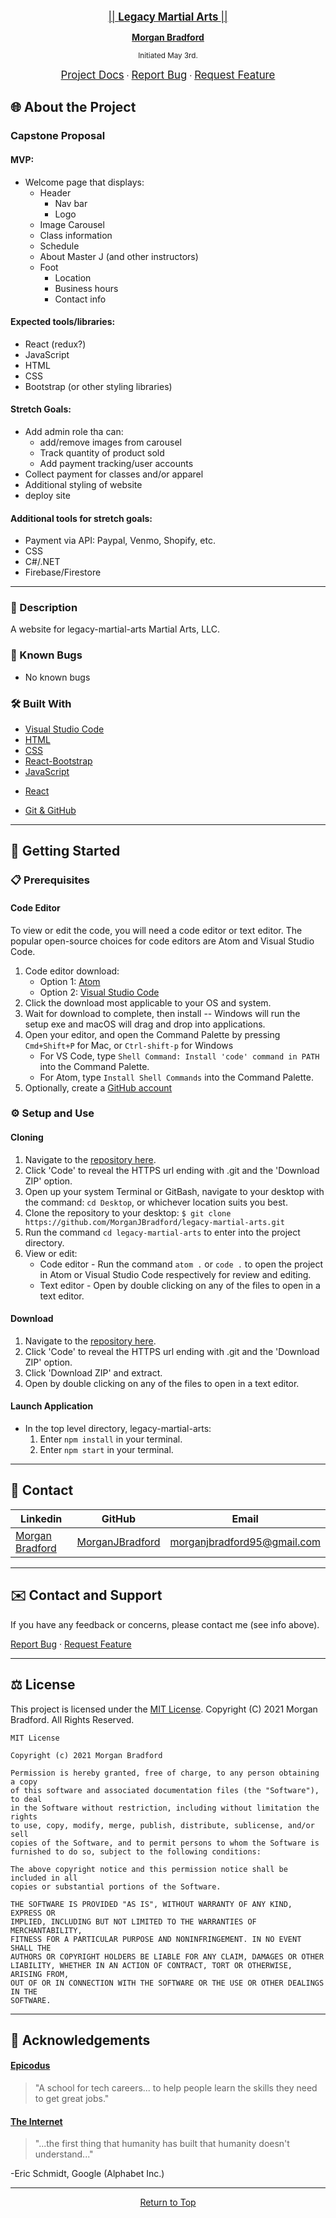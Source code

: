 <br>
<p align="center">
  <u><big>|| <b> Legacy Martial Arts </b> || </big></u>
</p>
<p align="center">
  <p align="center">
  </p>
  <p align="center">
    <a href="https://github.com/MorganJBradford">
      <strong>Morgan Bradford</strong>
    </a>
  </p>

<p align="center">
  <small>Initiated May 3rd.</small>
</p>
<p align="center">
    <a href="https://github.com/MorganJBradford/legacy-martial-arts"><big>Project Docs</big></a> ·
    <a href="https://github.com/MorganJBradford/legacy-martial-arts/issues"><big>Report Bug</big></a> ·
    <a href="https://github.com/MorganJBradford/legacy-martial-arts/issues"><big>Request Feature</big></a>
</p>

## 🌐 About the Project

### Capstone Proposal

#### MVP:

* Welcome page that displays:
  * Header
    * Nav bar
    * Logo
  * Image Carousel
  * Class information
  * Schedule
  * About Master J (and other instructors)
  * Foot
    * Location
    * Business hours
    * Contact info

#### Expected tools/libraries:

* React (redux?)
* JavaScript
* HTML
* CSS
* Bootstrap (or other styling libraries)

#### Stretch Goals:

* Add admin role tha can:
  * add/remove images from carousel
  * Track quantity of product sold
  * Add payment tracking/user accounts
* Collect payment for classes and/or apparel
* Additional styling of website
* deploy site

#### Additional tools for stretch goals:

* Payment via API: Paypal, Venmo, Shopify, etc.
* CSS
* C#/.NET
* Firebase/Firestore

------------------------------

### 📖 Description
A website for legacy-martial-arts Martial Arts, LLC.

### 🦠 Known Bugs

* No known bugs

### 🛠 Built With

* [Visual Studio Code](https://code.visualstudio.com/)
* [HTML](https://en.wikipedia.org/wiki/HTML)
* [CSS](https://en.wikipedia.org/wiki/CSS)
* [React-Bootstrap](https://react-bootstrap.github.io)
* [JavaScript](https://developer.mozilla.org/en-US/docs/Web/JavaScript)
<!-- * [Jest](https://jestjs.io) -->
* [React](https://reactjs.org)
<!-- * [Redux](https://redux.js.org) -->
<!-- * [React Redux](https://react-redux.js.org) -->
* [Git & GitHub](https://github.com/)

------------------------------

## 🏁 Getting Started

### 📋 Prerequisites

  #### Code Editor

  To view or edit the code, you will need a code editor or text editor. The popular open-source choices for code editors are Atom and Visual Studio Code.

  1) Code editor download:
      * Option 1: [Atom](https://atom.io/)
      * Option 2: [Visual Studio Code](https://code.visualstudio.com/)
  2) Click the download most applicable to your OS and system.
  3) Wait for download to complete, then install -- Windows will run the setup exe and macOS will drag and drop into applications.
  4) Open your editor, and open the Command Palette by pressing `Cmd+Shift+P` for Mac, or `Ctrl-shift-p` for Windows
      * For VS Code, type `Shell Command: Install 'code' command in PATH` into the Command Palette.
      * For Atom, type `Install Shell Commands` into the Command Palette.
  5) Optionally, create a [GitHub account](https://github.com)

### ⚙️ Setup and Use

  #### Cloning

  1) Navigate to the [repository here](https://github.com/MorganJBradford/legacy-martial-arts).
  2) Click 'Code' to reveal the HTTPS url ending with .git and the 'Download ZIP' option.
  3) Open up your system Terminal or GitBash, navigate to your desktop with the command: `cd Desktop`, or whichever location suits you best.
  4) Clone the repository to your desktop: `$ git clone https://github.com/MorganJBradford/legacy-martial-arts.git`
  5) Run the command `cd legacy-martial-arts` to enter into the project directory.
  6) View or edit:
      * Code editor - Run the command `atom .` or `code .` to open the project in Atom or Visual Studio Code respectively for review and editing.
      * Text editor - Open by double clicking on any of the files to open in a text editor.

  #### Download

  1) Navigate to the [repository here](https://github.com/MorganJBradford/legacy-martial-arts).
  2) Click 'Code' to reveal the HTTPS url ending with .git and the 'Download ZIP' option.
  3) Click 'Download ZIP' and extract.
  4) Open by double clicking on any of the files to open in a text editor.
  
  #### Launch Application

  * In the  top level directory, legacy-martial-arts:
      1. Enter `npm install` in your terminal.
      2. Enter `npm start` in your terminal.

------------------------------

## 🤝 Contact

| Linkedin | GitHub | Email |
|--------|:------:|:-----:|
| [Morgan Bradford](https://www.linkedin.com/in/morganjbradford/) | [MorganJBradford](https://github.com/MorganJBradford) | [morganjbradford95@gmail.com](mailto:morganjbradford95+github@gmail.com) |

------------------------------

## ✉️ Contact and Support

If you have any feedback or concerns, please contact me (see info above).

<p>
  <a href="https://github.com/MorganJBradford/legacy-martial-arts/issues">Report Bug</a> ·
  <a href="https://github.com/MorganJBradford/legacy-martial-arts/issues">Request Feature</a>
</p>

------------------------------

## ⚖️ License

This project is licensed under the [MIT License](https://opensource.org/licenses/MIT). Copyright (C) 2021 Morgan Bradford. All Rights Reserved.

```
MIT License

Copyright (c) 2021 Morgan Bradford

Permission is hereby granted, free of charge, to any person obtaining a copy
of this software and associated documentation files (the "Software"), to deal
in the Software without restriction, including without limitation the rights
to use, copy, modify, merge, publish, distribute, sublicense, and/or sell
copies of the Software, and to permit persons to whom the Software is
furnished to do so, subject to the following conditions:

The above copyright notice and this permission notice shall be included in all
copies or substantial portions of the Software.

THE SOFTWARE IS PROVIDED "AS IS", WITHOUT WARRANTY OF ANY KIND, EXPRESS OR
IMPLIED, INCLUDING BUT NOT LIMITED TO THE WARRANTIES OF MERCHANTABILITY,
FITNESS FOR A PARTICULAR PURPOSE AND NONINFRINGEMENT. IN NO EVENT SHALL THE
AUTHORS OR COPYRIGHT HOLDERS BE LIABLE FOR ANY CLAIM, DAMAGES OR OTHER
LIABILITY, WHETHER IN AN ACTION OF CONTRACT, TORT OR OTHERWISE, ARISING FROM,
OUT OF OR IN CONNECTION WITH THE SOFTWARE OR THE USE OR OTHER DEALINGS IN THE
SOFTWARE.
```

------------------------------

## 🌟 Acknowledgements

#### [Epicodus](https://www.epicodus.com/)
>"A school for tech careers... to help people learn the skills they need to get great jobs."

#### [The Internet](https://webfoundation.org/)
>"...the first thing that humanity has built that humanity doesn't understand..."

-Eric Schmidt, Google (Alphabet Inc.)

------------------------------

<p align="center"><a href="#">Return to Top</a></p>